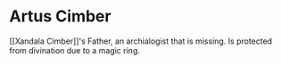 # Artus Cimber
[[Xandala Cimber]]'s Father, an archialogist that is missing. Is protected from divination due to a magic ring.